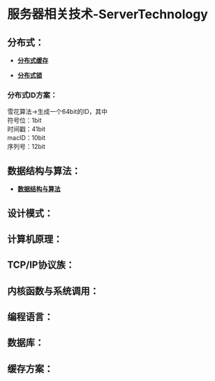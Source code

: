 # 服务器相关技术-ServerTechnology  
## 分布式：

- **[分布式缓存](https://github.com/btlyh/serverTechnology/blob/main/file/%E5%88%86%E5%B8%83%E5%BC%8F%E7%BC%93%E5%AD%98.md)**  

- **[分布式锁](https://github.com/btlyh/serverTechnology/blob/main/file/%E5%88%86%E5%B8%83%E5%BC%8F%E9%94%81.md)**  


### 分布式ID方案：
雪花算法->生成一个64bit的ID，其中  
符号位：1bit  
时间戳：41bit  
macID：10bit  
序列号：12bit  

## 数据结构与算法：
- **[数据结构与算法](https://github.com/btlyh/serverTechnology/blob/main/file/%E6%95%B0%E6%8D%AE%E7%BB%93%E6%9E%84%E4%B8%8E%E7%AE%97%E6%B3%95.md)**  

## 设计模式：

## 计算机原理：

## TCP/IP协议族：

## 内核函数与系统调用：

## 编程语言：

## 数据库：

## 缓存方案：
